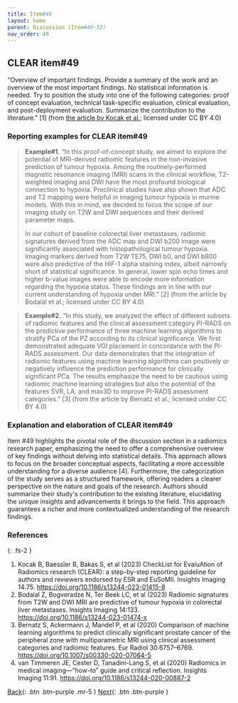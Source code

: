```yaml
---
title: Item#49
layout: home
parent: Discussion (Item#49-52)
nav_order: 49
---
```


## CLEAR item#49


“Overview of important findings. Provide a summary of the work and an overview of the most important findings. No statistical information is needed. Try to position the study into one of the following categories: proof of concept evaluation, technical task-specific evaluation, clinical evaluation, and post-deployment evaluation. Summarize the contribution to the literature.” [1] (from [the article by Kocak et al.](https://insightsimaging.springeropen.com/articles/10.1186/s13244-023-01415-8); licensed under CC BY 4.0)


### Reporting examples for CLEAR item#49

> **Example#1.** “In this proof-of-concept study, we aimed to explore the potential of MRI-derived radiomic features in the non-invasive prediction of tumour hypoxia. Among the routinely-performed magnetic resonance imaging (MRI) scans in the clinical workflow, T2-weighted imaging and DWI have the most profound biological connection to hypoxia. Preclinical studies have also shown that ADC and T2 mapping were helpful in imaging tumour hypoxia in murine models. With this in mind, we decided to focus the scope of our imaging study on T2W and DWI sequences and their derived parameter maps. 
>
>In our cohort of baseline colorectal liver metastases, radiomic signatures derived from the ADC map and DWI b200 image were significantly associated with histopathological tumour hypoxia. Imaging markers derived from T2W TE75, DWI b0, and DWI b800 were also predictive of the HIF-1 alpha staining index, albeit narrowly short of statistical significance. In general, lower spin echo times and higher b-value images were able to encode more information regarding the hypoxia status. These findings are in line with our current understanding of hypoxia under MRI.” [2] (from the article by Bodalal et al.; licensed under CC BY 4.0)


> **Example#2.** “In this study, we analyzed the effect of different subsets of radiomic features and the clinical assessment category PI-RADS on the predictive performance of three machine learning algorithms to stratify PCa of the PZ according to its clinical significance. We first demonstrated adequate VOI placement in concordance with the PI-RADS assessment. Our data demonstrates that the integration of radiomic features using machine learning algorithms can positively or negatively influence the prediction performance for clinically significant PCa. The results emphasize the need to be cautious using radiomic machine learning strategies but also the potential of the features SVR, LA, and max3D to improve PI-RADS assessment categories.” [3] (from the article by Bernatz et al.; licensed under CC BY 4.0)

### Explanation and elaboration of CLEAR item#49

Item #49 highlights the pivotal role of the discussion section in a radiomics research paper, emphasizing the need to offer a comprehensive overview of key findings without delving into statistical details. This approach allows to focus on the broader conceptual aspects, facilitating a more accessible understanding for a diverse audience [4]. Furthermore, the categorization of the study serves as a structured framework, offering readers a clearer perspective on the nature and goals of the research. Authors should summarize their study's contribution to the existing literature, elucidating the unique insights and advancements it brings to the field. This approach guarantees a richer and more contextualized understanding of the research findings.

### References

{: .fs-2 }

1. 	Kocak B, Baessler B, Bakas S, et al (2023) CheckList for EvaluAtion of Radiomics research (CLEAR): a step-by-step reporting guideline for authors and reviewers endorsed by ESR and EuSoMII. Insights Imaging 14:75. https://doi.org/10.1186/s13244-023-01415-8
2. 	Bodalal Z, Bogveradze N, Ter Beek LC, et al (2023) Radiomic signatures from T2W and DWI MRI are predictive of tumour hypoxia in colorectal liver metastases. Insights Imaging 14:133. https://doi.org/10.1186/s13244-023-01474-x
3. 	Bernatz S, Ackermann J, Mandel P, et al (2020) Comparison of machine learning algorithms to predict clinically significant prostate cancer of the peripheral zone with multiparametric MRI using clinical assessment categories and radiomic features. Eur Radiol 30:6757–6769. https://doi.org/10.1007/s00330-020-07064-5
4. 	van Timmeren JE, Cester D, Tanadini-Lang S, et al (2020) Radiomics in medical imaging—“how-to” guide and critical reflection. Insights Imaging 11:91. https://doi.org/10.1186/s13244-020-00887-2


[Back](https://radiomic.github.io/CLEAR-E3/docs/Item2.html){: .btn .btn-purple .mr-5 }
[Next](https://radiomic.github.io/CLEAR-E3/docs/Item4.html){: .btn .btn-purple   }
